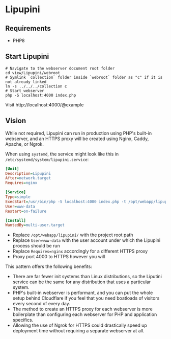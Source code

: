 # Lipupini

## Requirements

- PHP8

## Start Lipupini

```shell
# Navigate to the webserver document root folder
cd view/Lipupini/webroot
# Symlink `collection` folder inside `webroot` folder as "c" if it is not already linked
ln -s ../../../collection c
# Start webserver
php -S localhost:4000 index.php
```

Visit http://localhost:4000/@example

## Vision

While not required, Lipupini can run in production using PHP's built-in webserver, and an HTTPS proxy will be created using Nginx, Caddy, Apache, or Ngrok.

When using `systemd`, the service might look like this in `/etc/systemd/system/lipupini.service`:

```ini
[Unit]
Description=Lipupini
After=network.target
Requires=nginx

[Service]
Type=simple
ExecStart=/usr/bin/php -S localhost:4000 index.php -t /opt/webapp/lipupini/view/Lipupini/webroot/
User=www-data
Restart=on-failure

[Install]
WantedBy=multi-user.target
```

- Replace `/opt/webapp/lipupini/` with the project root path
- Replace `User=www-data` with the user account under which the Lipupini process should be run
- Replace `Requires=nginx` accordingly for a different HTTPS proxy
- Proxy port 4000 to HTTPS however you will

This pattern offers the following benefits:

- There are far fewer init systems than Linux distributions, so the Liputini service can be the same for any distribution that uses a particular system.
- PHP's built-in webserver is performant, and you can put the whole setup behind Cloudflare if you feel that you need boatloads of visitors every second of every day.
- The method to create an HTTPS proxy for each webserver is more boilerplate than configuring each webserver for PHP and application specifics.
- Allowing the use of Ngrok for HTTPS could drastically speed up deployment time without requiring a separate webserver at all.

